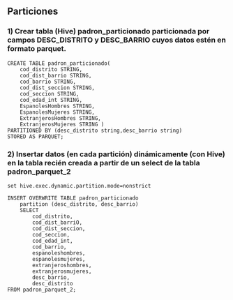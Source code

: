 ## **Particiones**
### **1) Crear tabla (Hive) padron_particionado particionada por campos DESC_DISTRITO y DESC_BARRIO cuyos datos estén en formato parquet.**

    CREATE TABLE padron_particionado(
        cod_distrito STRING,
        cod_dist_barrio STRING,
        cod_barrio STRING,
        cod_dist_seccion STRING,
        cod_seccion STRING, 
        cod_edad_int STRING,
        EspanolesHombres STRING, 
        EspanolesMujeres STRING, 
        ExtranjerosHombres STRING,
        ExtranjerosMujeres STRING )
    PARTITIONED BY (desc_distrito string,desc_barrio string)
    STORED AS PARQUET;

### **2) Insertar datos (en cada partición) dinámicamente (con Hive) en la tabla recién creada a partir de un select de la tabla padron_parquet_2**

    set hive.exec.dynamic.partition.mode=nonstrict   
    
    INSERT OVERWRITE TABLE padron_particionado 
        partition (desc_distrito, desc_barrio) 
        SELECT 
            cod_distrito, 
            cod_dist_barriO, 
            cod_dist_seccion, 
            cod_seccion, 
            cod_edad_int, 
            cod_barrio,
            espanoleshombres, 
            espanolesmujeres, 
            extranjeroshombres, 
            extranjerosmujeres,
            desc_barrio,
            desc_distrito
    FROM padron_parquet_2;




